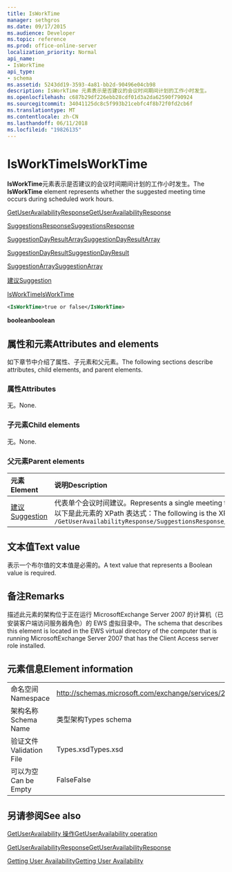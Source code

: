 ```yaml
---
title: IsWorkTime
manager: sethgros
ms.date: 09/17/2015
ms.audience: Developer
ms.topic: reference
ms.prod: office-online-server
localization_priority: Normal
api_name:
- IsWorkTime
api_type:
- schema
ms.assetid: 5243dd19-3593-4a81-bb2d-90496e04cb98
description: IsWorkTime 元素表示是否建议的会议时间期间计划的工作小时发生。
ms.openlocfilehash: c687b29df226ebb28cdf01d3a2da62590f790924
ms.sourcegitcommit: 34041125dc8c5f993b21cebfc4f8b72f0fd2cb6f
ms.translationtype: MT
ms.contentlocale: zh-CN
ms.lasthandoff: 06/11/2018
ms.locfileid: "19826135"
---
```

# <a name="isworktime"></a><span data-ttu-id="03c8f-103">IsWorkTime</span><span class="sxs-lookup"><span data-stu-id="03c8f-103">IsWorkTime</span></span>

<span data-ttu-id="03c8f-104">**IsWorkTime**元素表示是否建议的会议时间期间计划的工作小时发生。</span><span class="sxs-lookup"><span data-stu-id="03c8f-104">The **IsWorkTime** element represents whether the suggested meeting time occurs during scheduled work hours.</span></span> 
  
[<span data-ttu-id="03c8f-105">GetUserAvailabilityResponse</span><span class="sxs-lookup"><span data-stu-id="03c8f-105">GetUserAvailabilityResponse</span></span>](getuseravailabilityresponse.md)
  
[<span data-ttu-id="03c8f-106">SuggestionsResponse</span><span class="sxs-lookup"><span data-stu-id="03c8f-106">SuggestionsResponse</span></span>](suggestionsresponse.md)
  
[<span data-ttu-id="03c8f-107">SuggestionDayResultArray</span><span class="sxs-lookup"><span data-stu-id="03c8f-107">SuggestionDayResultArray</span></span>](suggestiondayresultarray.md)
  
[<span data-ttu-id="03c8f-108">SuggestionDayResult</span><span class="sxs-lookup"><span data-stu-id="03c8f-108">SuggestionDayResult</span></span>](suggestiondayresult.md)
  
[<span data-ttu-id="03c8f-109">SuggestionArray</span><span class="sxs-lookup"><span data-stu-id="03c8f-109">SuggestionArray</span></span>](suggestionarray.md)
  
[<span data-ttu-id="03c8f-110">建议</span><span class="sxs-lookup"><span data-stu-id="03c8f-110">Suggestion</span></span>](suggestion.md)
  
[<span data-ttu-id="03c8f-111">IsWorkTime</span><span class="sxs-lookup"><span data-stu-id="03c8f-111">IsWorkTime</span></span>](isworktime.md)
  
```xml
<IsWorkTime>true or false</IsWorkTime>
```

 <span data-ttu-id="03c8f-112">**boolean**</span><span class="sxs-lookup"><span data-stu-id="03c8f-112">**boolean**</span></span>
## <a name="attributes-and-elements"></a><span data-ttu-id="03c8f-113">属性和元素</span><span class="sxs-lookup"><span data-stu-id="03c8f-113">Attributes and elements</span></span>

<span data-ttu-id="03c8f-114">如下章节中介绍了属性、子元素和父元素。</span><span class="sxs-lookup"><span data-stu-id="03c8f-114">The following sections describe attributes, child elements, and parent elements.</span></span>
  
### <a name="attributes"></a><span data-ttu-id="03c8f-115">属性</span><span class="sxs-lookup"><span data-stu-id="03c8f-115">Attributes</span></span>

<span data-ttu-id="03c8f-116">无。</span><span class="sxs-lookup"><span data-stu-id="03c8f-116">None.</span></span>
  
### <a name="child-elements"></a><span data-ttu-id="03c8f-117">子元素</span><span class="sxs-lookup"><span data-stu-id="03c8f-117">Child elements</span></span>

<span data-ttu-id="03c8f-118">无。</span><span class="sxs-lookup"><span data-stu-id="03c8f-118">None.</span></span>
  
### <a name="parent-elements"></a><span data-ttu-id="03c8f-119">父元素</span><span class="sxs-lookup"><span data-stu-id="03c8f-119">Parent elements</span></span>

|<span data-ttu-id="03c8f-120">**元素**</span><span class="sxs-lookup"><span data-stu-id="03c8f-120">**Element**</span></span>|<span data-ttu-id="03c8f-121">**说明**</span><span class="sxs-lookup"><span data-stu-id="03c8f-121">**Description**</span></span>|
|:-----|:-----|
|[<span data-ttu-id="03c8f-122">建议</span><span class="sxs-lookup"><span data-stu-id="03c8f-122">Suggestion</span></span>](suggestion.md) <br/> |<span data-ttu-id="03c8f-123">代表单个会议时间建议。</span><span class="sxs-lookup"><span data-stu-id="03c8f-123">Represents a single meeting time suggestion.</span></span>  <br/> <span data-ttu-id="03c8f-124">以下是此元素的 XPath 表达式：</span><span class="sxs-lookup"><span data-stu-id="03c8f-124">The following is the XPath expression to this element:</span></span>  <br/>  `/GetUserAvailabilityResponse/SuggestionsResponse/SuggestionDayResultArray/SuggestionDayResult[i]/SuggestionArray/Suggestion[i]` <br/> |
   
## <a name="text-value"></a><span data-ttu-id="03c8f-125">文本值</span><span class="sxs-lookup"><span data-stu-id="03c8f-125">Text value</span></span>

<span data-ttu-id="03c8f-126">表示一个布尔值的文本值是必需的。</span><span class="sxs-lookup"><span data-stu-id="03c8f-126">A text value that represents a Boolean value is required.</span></span>
  
## <a name="remarks"></a><span data-ttu-id="03c8f-127">备注</span><span class="sxs-lookup"><span data-stu-id="03c8f-127">Remarks</span></span>

<span data-ttu-id="03c8f-128">描述此元素的架构位于正在运行 MicrosoftExchange Server 2007 的计算机（已安装客户端访问服务器角色）的 EWS 虚拟目录中。</span><span class="sxs-lookup"><span data-stu-id="03c8f-128">The schema that describes this element is located in the EWS virtual directory of the computer that is running MicrosoftExchange Server 2007 that has the Client Access server role installed.</span></span>
  
## <a name="element-information"></a><span data-ttu-id="03c8f-129">元素信息</span><span class="sxs-lookup"><span data-stu-id="03c8f-129">Element information</span></span>

|||
|:-----|:-----|
|<span data-ttu-id="03c8f-130">命名空间</span><span class="sxs-lookup"><span data-stu-id="03c8f-130">Namespace</span></span>  <br/> |http://schemas.microsoft.com/exchange/services/2006/types  <br/> |
|<span data-ttu-id="03c8f-131">架构名称</span><span class="sxs-lookup"><span data-stu-id="03c8f-131">Schema Name</span></span>  <br/> |<span data-ttu-id="03c8f-132">类型架构</span><span class="sxs-lookup"><span data-stu-id="03c8f-132">Types schema</span></span>  <br/> |
|<span data-ttu-id="03c8f-133">验证文件</span><span class="sxs-lookup"><span data-stu-id="03c8f-133">Validation File</span></span>  <br/> |<span data-ttu-id="03c8f-134">Types.xsd</span><span class="sxs-lookup"><span data-stu-id="03c8f-134">Types.xsd</span></span>  <br/> |
|<span data-ttu-id="03c8f-135">可以为空</span><span class="sxs-lookup"><span data-stu-id="03c8f-135">Can be Empty</span></span>  <br/> |<span data-ttu-id="03c8f-136">False</span><span class="sxs-lookup"><span data-stu-id="03c8f-136">False</span></span>  <br/> |
   
## <a name="see-also"></a><span data-ttu-id="03c8f-137">另请参阅</span><span class="sxs-lookup"><span data-stu-id="03c8f-137">See also</span></span>



[<span data-ttu-id="03c8f-138">GetUserAvailability 操作</span><span class="sxs-lookup"><span data-stu-id="03c8f-138">GetUserAvailability operation</span></span>](getuseravailability-operation.md)
  
[<span data-ttu-id="03c8f-139">GetUserAvailabilityResponse</span><span class="sxs-lookup"><span data-stu-id="03c8f-139">GetUserAvailabilityResponse</span></span>](getuseravailabilityresponse.md)


[<span data-ttu-id="03c8f-140">Getting User Availability</span><span class="sxs-lookup"><span data-stu-id="03c8f-140">Getting User Availability</span></span>](http://msdn.microsoft.com/library/d4133fcb-9b0f-4e6b-aadf-a389da83516a%28Office.15%29.aspx)

